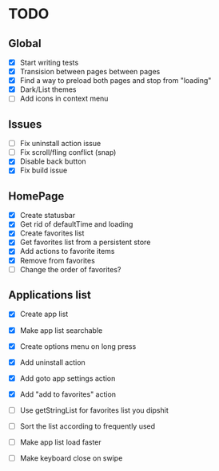 # TODO

## Global
  - [X] Start writing tests
  - [X] Transision between pages between pages
  - [X] Find a way to preload both pages and stop from "loading"
  - [X] Dark/List themes
  - [ ] Add icons in context menu

## Issues
  - [ ] Fix uninstall action issue
  - [ ] Fix scroll/fling conflict (snap)
  - [X] Disable back button
  - [X] Fix build issue

## HomePage
  - [X] Create statusbar
  - [X] Get rid of defaultTime and loading
  - [X] Create favorites list
  - [X] Get favorites list from a persistent store
  - [X] Add actions to favorite items
  - [X] Remove from favorites
  - [ ] Change the order of favorites?

## Applications list
  - [X] Create app list
  - [X] Make app list searchable
  - [X] Create options menu on long press
  - [X] Add uninstall action
  - [X] Add goto app settings action
  - [X] Add "add to favorites" action
  - [ ] Use getStringList for favorites list you dipshit
  - [ ] Sort the list according to frequently used
  - [ ] Make app list load faster
  - [ ] Make keyboard close on swipe

